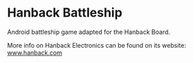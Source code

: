 # Hanback Battleship

Android battleship game adapted for the Hanback Board.

More info on Hanback Electronics can be found on its website: www.hanback.com
